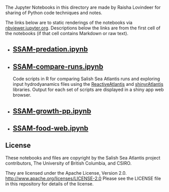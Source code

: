 The Jupyter Notebooks in this directory are made by
Raisha Lovindeer for sharing of Python code techniques
and notes.

The links below are to static renderings of the notebooks via
[nbviewer.jupyter.org](https://nbviewer.jupyter.org/).
Descriptions below the links are from the first cell of the notebooks
(if that cell contains Markdown or raw text).

* ## [SSAM-predation.ipynb](https://nbviewer.jupyter.org/github/SS-Atlantis/analysis-raisha/blob/main/atlantis-visualization/SSAM-predation.ipynb)  
    
* ## [SSAM-compare-runs.ipynb](https://nbviewer.jupyter.org/github/SS-Atlantis/analysis-raisha/blob/main/atlantis-visualization/SSAM-compare-runs.ipynb)  
    
    Code scripts in R for comparing Salish Sea Atlantis runs and exploring input hydrodyanamics files using the [ReactiveAtlantis](https://github.com/Atlantis-Ecosystem-Model/ReactiveAtlantis) and [shinyrAtlantis](https://github.com/Atlantis-Ecosystem-Model/shinyrAtlantis) libraries. 
    Output for each set of scripts are displayed in a shiny app web browser.

* ## [SSAM-growth-pp.ipynb](https://nbviewer.jupyter.org/github/SS-Atlantis/analysis-raisha/blob/main/atlantis-visualization/SSAM-growth-pp.ipynb)  
    
* ## [SSAM-food-web.ipynb](https://nbviewer.jupyter.org/github/SS-Atlantis/analysis-raisha/blob/main/atlantis-visualization/SSAM-food-web.ipynb)  
    

## License

These notebooks and files are copyright by the Salish Sea Atlantis project contributors,
The University of British Columbia, and CSIRO.

They are licensed under the Apache License, Version 2.0.
http://www.apache.org/licenses/LICENSE-2.0
Please see the LICENSE file in this repository for details of the license.
